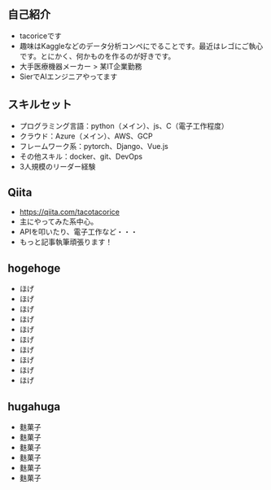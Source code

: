 <!-- # Welcome to MkDocs

For full documentation visit [mkdocs.org](https://www.mkdocs.org).

## Commands

* `mkdocs new [dir-name]` - Create a new project.
* `mkdocs serve` - Start the live-reloading docs server.
* `mkdocs build` - Build the documentation site.
* `mkdocs -h` - Print help message and exit.

## Project layout

    mkdocs.yml    # The configuration file.
    docs/
        index.md  # The documentation homepage.
        ...       # Other markdown pages, images and other files. -->


## 自己紹介
- tacoriceです
- 趣味はKaggleなどのデータ分析コンペにでることです。最近はレゴにご執心です。とにかく、何かものを作るのが好きです。
- 大手医療機器メーカー > 某IT企業勤務
- SierでAIエンジニアやってます


## スキルセット
- プログラミング言語：python（メイン）、js、C（電子工作程度）
- クラウド：Azure（メイン）、AWS、GCP
- フレームワーク系：pytorch、Django、Vue.js
- その他スキル：docker、git、DevOps
- 3人規模のリーダー経験


## Qiita
- https://qiita.com/tacotacorice
- 主にやってみた系中心。
- APIを叩いたり、電子工作など・・・
- もっと記事執筆頑張ります！

## hogehoge
- ほげ
- ほげ
- ほげ
- ほげ
- ほげ
- ほげ
- ほげ
- ほげ
- ほげ
- ほげ

## hugahuga
- 麩菓子
- 麩菓子
- 麩菓子
- 麩菓子
- 麩菓子
- 麩菓子